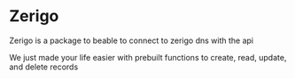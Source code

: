 # Zerigo

  Zerigo is a package to beable to connect to zerigo dns with the api

  We just made your life easier with prebuilt functions to create, read, update, and delete records